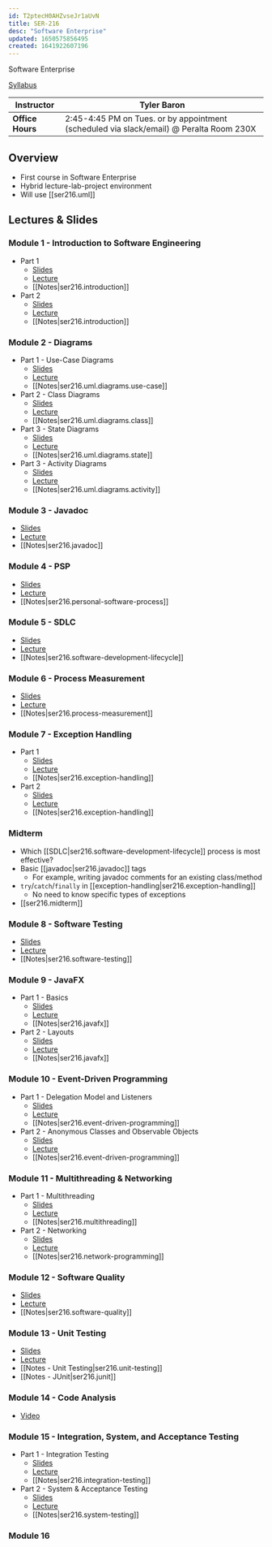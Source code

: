 ```yaml
---
id: T2ptecH0AHZvseJr1aUvN
title: SER-216
desc: "Software Enterprise"
updated: 1650575856495
created: 1641922607196
---
```


Software Enterprise

[Syllabus](https://github.com/jheinem1/notes/tree/main/vault/assets/ser216_syllabus.pdf)

| Instructor       | Tyler Baron                                                                             |
|------------------|-----------------------------------------------------------------------------------------|
| **Office Hours** | 2:45-4:45 PM on Tues. or by appointment (scheduled via slack/email) @ Peralta Room 230X |

## Overview

- First course in Software Enterprise
- Hybrid lecture-lab-project environment
- Will use [[ser216.uml]]

## Lectures & Slides

### Module 1 - Introduction to Software Engineering

- Part 1
  - [Slides](https://github.com/jheinem1/notes/tree/main/vault/assets/M1.1.IntroductionToSoftwareEngg1.pdf)
  - [Lecture](https://youtu.be/cWmXZ_j1ogc)
  - [[Notes|ser216.introduction]]
- Part 2
  - [Slides](https://github.com/jheinem1/notes/tree/main/vault/assets/M1.2.IntroductionToSoftwareEngg2.pdf)
  - [Lecture](https://youtu.be/geZBWiWnbSE)
  - [[Notes|ser216.introduction]]

### Module 2 - Diagrams

- Part 1 - Use-Case Diagrams
  - [Slides](https://github.com/jheinem1/notes/tree/main/vault/assets/m-2-1-uml-use-case-diagrams.pdf)
  - [Lecture](https://youtu.be/Q6K04A_Sdis)
  - [[Notes|ser216.uml.diagrams.use-case]]
- Part 2 - Class Diagrams
  - [Slides](https://github.com/jheinem1/notes/tree/main/vault/assets/m-2-2-uml-class-diagrams.pdf)
  - [Lecture](https://youtu.be/e8h4DchH8fU)
  - [[Notes|ser216.uml.diagrams.class]]
- Part 3 - State Diagrams
  - [Slides](https://github.com/jheinem1/notes/tree/main/vault/assets/m-2-3-uml-state-diagrams.pdf)
  - [Lecture](https://youtu.be/ALh8Z00iAkw)
  - [[Notes|ser216.uml.diagrams.state]]
- Part 3 - Activity Diagrams
  - [Slides](https://github.com/jheinem1/notes/tree/main/vault/assets/m-2-4-uml-activity-diagrams.pdf)
  - [Lecture](https://youtu.be/3Fyl_6K7K2w)
  - [[Notes|ser216.uml.diagrams.activity]]

### Module 3 - Javadoc

- [Slides](https://github.com/jheinem1/notes/tree/main/vault/assets/m-5-javadoc-tutorial.pdf)
- [Lecture](https://youtu.be/z1ojWWTc2so)
- [[Notes|ser216.javadoc]]

### Module 4 - PSP

- [Slides](https://github.com/jheinem1/notes/tree/main/vault/assets/m-3-personal-software-process.pdf)
- [Lecture](https://youtu.be/Mug1__wafPk)
- [[Notes|ser216.personal-software-process]]

### Module 5 - SDLC

- [Slides](https://github.com/jheinem1/notes/tree/main/vault/assets/m-4-sdlc.pdf)
- [Lecture](https://youtu.be/vDaVd-XlSyU)
- [[Notes|ser216.software-development-lifecycle]]

### Module 6 - Process Measurement

- [Slides](https://github.com/jheinem1/notes/tree/main/vault/assets/m-6-process-measurement-1.pdf)
- [Lecture](https://youtu.be/v3d0iVzLTRA)
- [[Notes|ser216.process-measurement]]

### Module 7 - Exception Handling

- Part 1
  - [Slides](https://github.com/jheinem1/notes/tree/main/vault/assets/m-8-1-exception-handling-part-1.pdf)
  - [Lecture](https://youtu.be/otKdX2pQGCs)
  - [[Notes|ser216.exception-handling]]
- Part 2
  - [Slides](https://github.com/jheinem1/notes/tree/main/vault/assets/m-8-2-exception-handling-part-2.pdf)
  - [Lecture](https://youtu.be/VhP8Ou2JCwQ)
  - [[Notes|ser216.exception-handling]]

### Midterm

- Which [[SDLC|ser216.software-development-lifecycle]] process is most effective?
- Basic [[javadoc|ser216.javadoc]] tags
  - For example, writing javadoc comments for an existing class/method
- `try`/`catch`/`finally` in [[exception-handling|ser216.exception-handling]]
  - No need to know specific types of exceptions
- [[ser216.midterm]]

### Module 8 - Software Testing

- [Slides](https://github.com/jheinem1/notes/tree/main/vault/assets/m-7-software-testing-overview.pdf)
- [Lecture](https://youtu.be/MRtgEJRgVqI)
- [[Notes|ser216.software-testing]]

### Module 9 - JavaFX

- Part 1 - Basics
  - [Slides](https://github.com/jheinem1/notes/tree/main/vault/assets/m-9-1-java-fx-part-1.pdf)
  - [Lecture](https://youtu.be/opuj2pcX6sQ)
  - [[Notes|ser216.javafx]]
- Part 2 - Layouts
  - [Slides](https://github.com/jheinem1/notes/tree/main/vault/assets/m-9-2-java-fx-part-2.pdf)
  - [Lecture](/Users/jhein/Downloads/M9.2.JavaFX-Part2.pdf)
  - [[Notes|ser216.javafx]]

### Module 10 - Event-Driven Programming

- Part 1 - Delegation Model and Listeners
  - [Slides](https://github.com/jheinem1/notes/tree/main/vault/assets/m-9-3-event-driven-programming-part-1.pdf)
  - [Lecture](https://youtu.be/j9kByTiuHZw)
  - [[Notes|ser216.event-driven-programming]]
- Part 2 - Anonymous Classes and Observable Objects
  - [Slides](https://github.com/jheinem1/notes/tree/main/vault/assets/m-9-4-event-driven-programming-part-2.pdf)
  - [Lecture](https://youtu.be/E_AQU-gz0L4)
  - [[Notes|ser216.event-driven-programming]]

### Module 11 - Multithreading & Networking

- Part 1 - Multithreading
  - [Slides](https://github.com/jheinem1/notes/tree/main/vault/assets/m-13-1-multithreading.pdf)
  - [Lecture](https://youtu.be/5cfIOAnUozs)
  - [[Notes|ser216.multithreading]]
- Part 2 - Networking
  - [Slides](https://github.com/jheinem1/notes/tree/main/vault/assets/m-13-2-network-programming.pdf)
  - [Lecture](https://youtu.be/Y0vpsa8u44o)
  - [[Notes|ser216.network-programming]]

### Module 12 - Software Quality

- [Slides](https://github.com/jheinem1/notes/tree/main/vault/assets/m-10-software-quality.pdf)
- [Lecture](https://youtu.be/Wc__OAGQ5iY)
- [[Notes|ser216.software-quality]]

### Module 13 - Unit Testing

- [Slides](https://github.com/jheinem1/notes/tree/main/vault/assets/m-12-unit-testing.pdf)
- [Lecture](https://youtu.be/OxCmGmqMYDs)
- [[Notes - Unit Testing|ser216.unit-testing]]
- [[Notes - JUnit|ser216.junit]]

### Module 14 - Code Analysis

- [Video](https://player.mediaamp.io/p/U8-EDC/HOo9GXupLYen/embed/select/media/aJ97UtwXAoHF?form=html)

### Module 15 - Integration, System, and Acceptance Testing

- Part 1 - Integration Testing
  - [Slides](https://github.com/jheinem1/notes/tree/main/vault/assets\m-14-integration-testing.pdf)
  - [Lecture](https://youtu.be/Jvu-Oo2gHKY)
  - [[Notes|ser216.integration-testing]]
- Part 2 - System & Acceptance Testing
  - [Slides](https://github.com/jheinem1/notes/tree/main/vault/assets/m-17-system-testing.pdf)
  - [Lecture](https://youtu.be/0OpoavgtUWo)
  - [[Notes|ser216.system-testing]]

### Module 16
